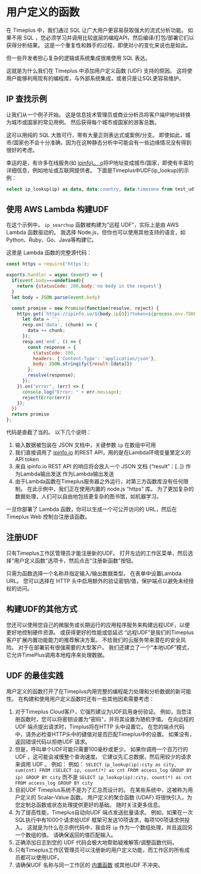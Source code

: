 # 用户定义的函数

在 Timeplus 中，我们通过 SQL 让广大用户更容易获取强大的流式分析功能。 如果不用 SQL ，您必须学习并调用比较底层的编程API，然后编译/打包/部署它们以获得分析结果。 这是一个重复性和棘手的过程，即使对小的变化来说也是如此。

但一些开发者担心复杂的逻辑或系统集成很难使用 SQL 表达。

这就是为什么我们在 Timeplus 中添加用户定义函数 (UDF) 支持的原因。 这将使用户能够利用现有的编程库，与外部系统集成，或者只是让SQL更容易维护。

## IP 查找示例

让我们从一个例子开始。 这是信息技术管理员或商业分析员将客户端IP地址转换为城市或国家的常见用例。 然后获得每个城市或国家的游客总数。

这可以用纯的 SQL 大致可行，带有大量正则表达式或案例/分支。 即使如此，城市/国家也不会十分准确，因为在这种静态分析中可能会有一些边缘情况没有得到很好的考虑。

幸运的是，有许多在线服务(如 [ipinfo)。 o](https://ipinfo.io)将IP地址变成城市/国家，即使有丰富的详细信息，例如地址或互联网提供者。 下面是Timeplus中UDF(ip_lookup)的示例：

```sql
select ip_lookup(ip) as data, data:country, data:timezone from test_udf
```

## 使用 AWS Lambda 构建UDF

在这个示例中， `ip_searchup` 函数被构建为“远程 UDF”，实际上是由 AWS Lambda 函数驱动的。 我选择 Node.js，但你也可以使用其他支持的语言，如Python、Ruby、Go、Java等构建它。

这里是 Lambda 函数的完整源代码：

```javascript
const https = require('https');

exports.handler = async (event) => {
  if(event.body===undefined){
    return {statusCode: 200,body:'no body in the request'}
  }
  let body = JSON.parse(event.body)

  const promise = new Promise(function(resolve, reject) {
    https.get(`https://ipinfo.io/${body.ip[0]}?token=${process.env.TOKEN}`, (resp) => {
      let data = '';
      resp.on('data', (chunk) => {
        data += chunk;
      });
      resp.on('end', () => {
        const response = {
          statusCode: 200,
          headers: {'Content-Type': 'application/json'},
          body: JSON.stringify({result:[data]})
        };
        resolve(response);
      });
    }).on("error", (err) => {
      console.log("Error: " + err.message);
      reject(Error(err))
    });
  })
  return promise
};
```

代码是直截了当的。 以下几个说明：

1. 输入数据被包装在 JSON 文档中，关键参数 `ip` 在数组中可用
2. 我们直接调用了 [ipinfo.io](https://ipinfo.io) 的REST API，用的是在Lambda环境变量里定义的API token
3. 来自 ipinfo.io REST API 的响应将会放入一个 JSON 文档 {“result”：[..]} 作为Lambda输出发送 作为Lambda输出发送
4. 由于Lambda函数在Timeplus服务器之外运行，对第三方函数库没有任何限制。 在此示例中，我们正在使用内置的 node.js “https” 库。 为了更加复杂的数据处理，人们可以自由地包括更复杂的图书馆，如机器学习。

一旦你部署了 Lambda 函数，你可以生成一个可公开访问的 URL，然后在 Timeplus Web 控制台注册该函数。

## 注册UDF

只有Timeplus工作区管理员才能注册新的UDF。 打开左边的工作区菜单，然后选择"用户定义函数"选项卡，然后点击"注册新函数"按钮。

只需为函数选择一个名称并指定输入/输出数据类型。 在表单中设置Lambda URL。 您可以选择在 HTTP 头中启用额外的验证密钥/值，保护端点以避免未经授权的访问。



## 构建UDF的其他方式

您还可以使用您自己的微服务或长期运行的应用程序服务来构建远程UDF，以便更好地控制硬件资源。 或获得更好的性能或低延迟 “远程UDF”是我们的Timeplus客户扩展内置功能能力的推荐解决方案。 不给我们的云服务带来潜在的安全风险。 对于在部署前有很强需要的大型客户。 我们还建立了一个“本地UDF”模式，它允许TimePlus调用本地程序来处理数据。



## UDF 的最佳实践

用户定义的函数打开了在Timeplus内用完整的编程能力处理和分析数据的新可能性。 在构建和使用用户定义函数时还有一些其他因素需要考虑：

1. 对于Timeplus Cloud客户，它强烈建议为UDF启用身份验证。 例如，当您注册函数时，您可以将密钥设置为“密码”，并将其设置为随机字值。 在向远程的 UDF 端点提出请求时，Timplus将在HTTP 头中设置它。 在您的端点代码中，请务必检查HTTP头中的键值对是否匹配Timeplus中的设置。 如果没有，返回错误代码以拒绝UDF 请求。
2. 但是，呼叫单个UDF可能只需要100毫秒或更少。 如果你调用一个百万行的 UDF ，这可能会减慢整个查询速度。 它建议先汇总数据，然后用较少的请求来调用 UDF 。 例如： 例如： `SELECT ip_lookup(ip):city as city, sum(cnt) FROM (SELECT ip, count(*) as cnt FROM access_log GROUP BY ip) GROUP BY city` 而不是 `SELECT ip_lookup(ip):city, count(*) as cnt FROM access_log GROUP BY city`
3. 目前UDF Timeplus系统不是为了汇总而设计的。 在某些系统中，这被称为用户定义的 Scalar-Value 函数。 用户定义的聚合函数 (UDAF) 将很快引入，为您定制总函数或状态处理提供更好的基础。 随时关注更多信息。
4. 为了提高性能，Timeplus自动向UDF 端点发送批量请求。 例如，如果在一次SQL执行中有1000个请求给UDF 框架可发送10项请求，每项100项请求供投入。 这就是为什么在示例代码中，我会将 `ip` 作为一个数组处理，并且返回另一个数组的值。 请确保返回的值匹配输入。
5. 正确添加日志到您的 UDF 代码会极大地帮助疑难解答/调整函数代码。
6. 只有Timeplus工作区管理员可以注册新的用户定义功能，而工作区的所有成员都可以使用UDF。
7. 请确保UDF 名称与同一工作区的 [内置函数](functions) 或其他UDF 不冲突。